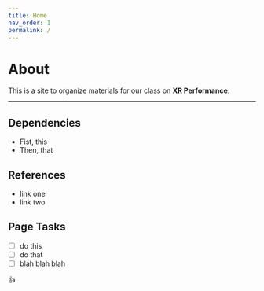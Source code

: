 ```yaml
---
title: Home
nav_order: 1
permalink: /
---
```


# About

This is a site to organize materials for our class on **XR Performance**.

---

## Dependencies

- Fist, this
- Then, that

## References

- link one
- link two

## Page Tasks

- [ ] do this
- [ ] do that
- [ ] blah blah blah

:+1:
